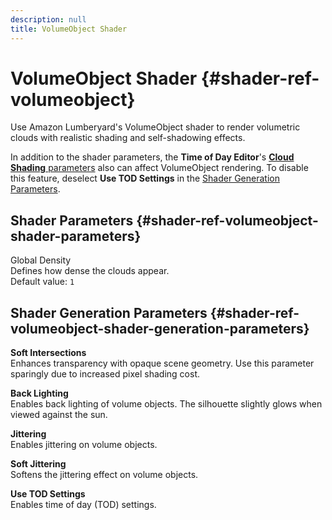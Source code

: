 ```yaml
---
description: null
title: VolumeObject Shader
---
```

# VolumeObject Shader {#shader-ref-volumeobject}

Use Amazon Lumberyard's VolumeObject shader to render volumetric clouds with realistic shading and self\-shadowing effects\.

In addition to the shader parameters, the **Time of Day Editor**'s [**Cloud Shading** parameters](/docs/userguide/weather/clouds-shading.md) also can affect VolumeObject rendering\. To disable this feature, deselect **Use TOD Settings** in the [Shader Generation Parameters](#shader-ref-volumeobject-shader-generation-parameters)\.

## Shader Parameters {#shader-ref-volumeobject-shader-parameters}

Global Density  
Defines how dense the clouds appear\.  
Default value: `1`

## Shader Generation Parameters {#shader-ref-volumeobject-shader-generation-parameters}

**Soft Intersections**  
Enhances transparency with opaque scene geometry\. Use this parameter sparingly due to increased pixel shading cost\.

**Back Lighting**  
Enables back lighting of volume objects\. The silhouette slightly glows when viewed against the sun\.

**Jittering**  
Enables jittering on volume objects\.

**Soft Jittering**  
Softens the jittering effect on volume objects\.

**Use TOD Settings**  
Enables time of day \(TOD\) settings\.
